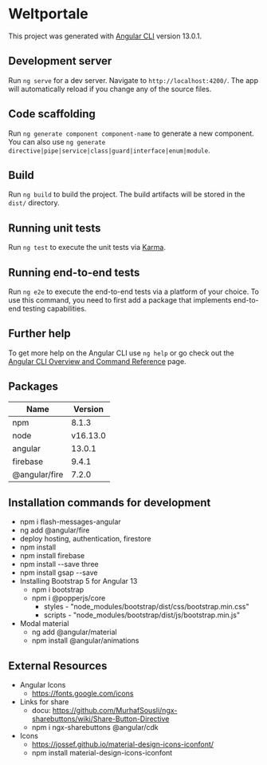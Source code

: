 # Weltportale

This project was generated with [Angular CLI](https://github.com/angular/angular-cli) version 13.0.1.

## Development server

Run `ng serve` for a dev server. Navigate to `http://localhost:4200/`. The app will automatically reload if you change any of the source files.

## Code scaffolding

Run `ng generate component component-name` to generate a new component. You can also use `ng generate directive|pipe|service|class|guard|interface|enum|module`.

## Build

Run `ng build` to build the project. The build artifacts will be stored in the `dist/` directory.

## Running unit tests

Run `ng test` to execute the unit tests via [Karma](https://karma-runner.github.io).

## Running end-to-end tests

Run `ng e2e` to execute the end-to-end tests via a platform of your choice. To use this command, you need to first add a package that implements end-to-end testing capabilities.

## Further help

To get more help on the Angular CLI use `ng help` or go check out the [Angular CLI Overview and Command Reference](https://angular.io/cli) page.

## Packages
| Name          | Version       |
| ------------- | ------------- |
| npm           | 8.1.3         |
| node          | v16.13.0      |
| angular       | 13.0.1        |
| firebase      | 9.4.1         |
| @angular/fire | 7.2.0         |

## Installation commands for development
* npm i flash-messages-angular
* ng add @angular/fire 
* deploy hosting, authentication, firestore
* npm install 
* npm install firebase
* npm install --save three
* npm install gsap --save
* Installing Bootstrap 5 for Angular 13
    * npm i bootstrap
    * npm i @popperjs/core
        * styles - "node_modules/bootstrap/dist/css/bootstrap.min.css"
        * scripts - "node_modules/bootstrap/dist/js/bootstrap.min.js"
* Modal material
    * ng add @angular/material
    * npm install @angular/animations
## External Resources
* Angular Icons
    * https://fonts.google.com/icons
* Links for share
    * docu: https://github.com/MurhafSousli/ngx-sharebuttons/wiki/Share-Button-Directive
    * npm i ngx-sharebuttons @angular/cdk
* Icons
    * https://jossef.github.io/material-design-icons-iconfont/
    * npm install material-design-icons-iconfont